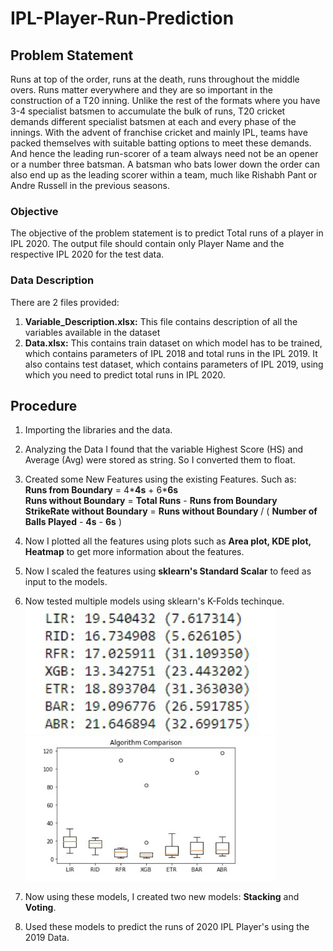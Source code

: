 # IPL-Player-Run-Prediction

## Problem Statement
Runs at top of the order, runs at the death, runs throughout the middle overs. Runs matter everywhere and they are so important in the construction of a T20 inning. Unlike the rest of the formats where you have 3-4 specialist batsmen to accumulate the bulk of runs, T20 cricket demands different specialist batsmen at each and every phase of the innings. With the advent of franchise cricket and mainly IPL, teams have packed themselves with suitable batting options to meet these demands. And hence the leading run-scorer of a team always need not be an opener or a number three batsman. A batsman who bats lower down the order can also end up as the leading scorer within a team, much like Rishabh Pant or Andre Russell in the previous seasons.

### Objective
The objective of the problem statement is to predict Total runs of a player in IPL 2020. The output file should contain only Player Name and the respective IPL 2020 for the test data.

### Data Description
There are 2 files provided:
1. **Variable_Description.xlsx:**
This file contains description of all the variables available in the dataset
2. **Data.xlsx:**
This contains train dataset on which model has to be trained, which contains parameters of IPL 2018 and total runs in the IPL 2019. It also contains test dataset, which contains parameters of IPL 2019, using which you need to predict total runs in IPL 2020.


## Procedure
1. Importing the libraries and the data.

2. Analyzing the Data I found that the variable Highest Score (HS) and Average (Avg) were stored as string. So I converted them to float.

3. Created some New Features using the existing Features. Such as:<br>
**Runs from Boundary** = 4\***4s** + 6\***6s**<br>
**Runs without Boundary** = **Total Runs** - **Runs from Boundary**<br>
**StrikeRate without Boundary** = **Runs without Boundary** / ( **Number of Balls Played** - **4s** - **6s** )<br>

4. Now I plotted all the features using plots such as **Area plot, KDE plot, Heatmap**  to get more information about the features.

5. Now I scaled the features using **sklearn's Standard Scalar** to feed as input to the models.

6. Now tested multiple models using sklearn's K-Folds techinque.
<img src="Model_Results.png" width="400" > <img src="Model_result_plot.png" width="400" >

7. Now using these models, I created two new models: **Stacking** and **Voting**.

8. Used these models to predict the runs of 2020 IPL Player's using the 2019 Data.
